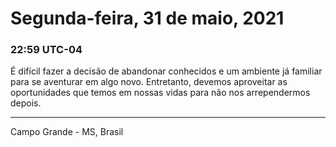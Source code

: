 # Segunda-feira, 31 de maio, 2021

### 22:59 UTC-04

É difícil fazer a decisão de abandonar conhecidos e um ambiente já familiar para
se aventurar em algo novo. Entretanto, devemos aproveitar as oportunidades que temos
em nossas vidas para não nos arrependermos depois.

---

Campo Grande - MS, Brasil
